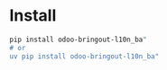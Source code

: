# Install

```bash
pip install odoo-bringout-l10n_ba"
# or
uv pip install odoo-bringout-l10n_ba"
```
